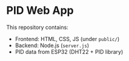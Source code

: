 # PID Web App

This repository contains:
- Frontend: HTML, CSS, JS (under `public/`)
- Backend: Node.js (`server.js`)
- PID data from ESP32 (DHT22 + PID library)
